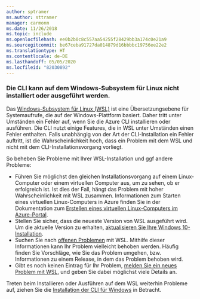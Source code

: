 ```yaml
---
author: sptramer
ms.author: sttramer
manager: carmonm
ms.date: 11/26/2018
ms.topic: include
ms.openlocfilehash: ee0b2b0c8c557aa54255f28429bb3a174c0e21a9
ms.sourcegitcommit: be67ceba91727da014879d16bbbbc19756ee22e2
ms.translationtype: HT
ms.contentlocale: de-DE
ms.lasthandoff: 05/05/2020
ms.locfileid: "82030892"
---
```

### <a name="cli-fails-to-install-or-run-on-windows-subsystem-for-linux"></a>Die CLI kann auf dem Windows-Subsystem für Linux nicht installiert oder ausgeführt werden.

Das [Windows-Subsystem für Linux (WSL)](/windows/wsl/about) ist eine Übersetzungsebene für Systemaufrufe, die auf der Windows-Plattform basiert. Daher tritt unter Umständen ein Fehler auf, wenn Sie die Azure CLI installieren oder ausführen. Die CLI nutzt einige Features, die in WSL unter Umständen einen Fehler enthalten. Falls unabhängig von der Art der CLI-Installation ein Fehler auftritt, ist die Wahrscheinlichkeit hoch, dass ein Problem mit dem WSL und nicht mit dem CLI-Installationsvorgang vorliegt.

So beheben Sie Probleme mit Ihrer WSL-Installation und ggf andere Probleme:

* Führen Sie möglichst den gleichen Installationsvorgang auf einem Linux-Computer oder einem virtuellen Computer aus, um zu sehen, ob er erfolgreich ist. Ist dies der Fall, hängt das Problem mit hoher Wahrscheinlichkeit mit WSL zusammen. Informationen zum Starten eines virtuellen Linux-Computers in Azure finden Sie in der Dokumentation zum [Erstellen eines virtuellen Linux-Computers im Azure-Portal](/azure/virtual-machines/linux/quick-create-portal).
* Stellen Sie sicher, dass die neueste Version von WSL ausgeführt wird. Um die aktuelle Version zu erhalten, [aktualisieren Sie Ihre Windows 10-Installation](https://support.microsoft.com/help/4027667/windows-10-update).
* Suchen Sie nach [offenen Problemen](https://github.com/Microsoft/WSL/issues) mit WSL. Mithilfe dieser Informationen kann Ihr Problem vielleicht behoben werden.
  Häufig finden Sie Vorschläge, wie Sie das Problem umgehen, bzw. Informationen zu einem Release, in dem das Problem behoben wird.
* Gibt es noch keinen Eintrag für Ihr Problem, [melden Sie ein neues Problem mit WSL](https://github.com/Microsoft/WSL/issues/new), und geben Sie dabei möglichst viele Details an.

Treten beim Installieren oder Ausführen auf dem WSL weiterhin Probleme auf, ziehen Sie die [Installation der CLI für Windows](../install-azure-cli-windows.md) in Betracht.
